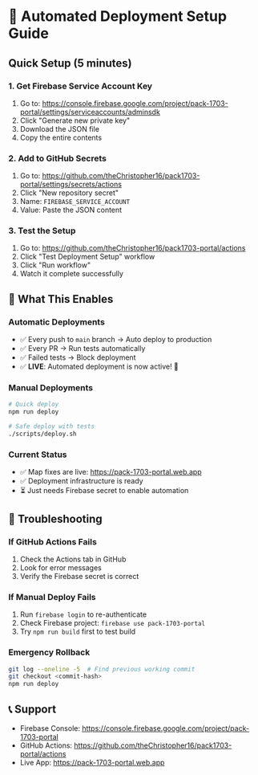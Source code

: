 # 🚀 Automated Deployment Setup Guide

## Quick Setup (5 minutes)

### 1. Get Firebase Service Account Key
1. Go to: https://console.firebase.google.com/project/pack-1703-portal/settings/serviceaccounts/adminsdk
2. Click "Generate new private key"
3. Download the JSON file
4. Copy the entire contents

### 2. Add to GitHub Secrets
1. Go to: https://github.com/theChristopher16/pack1703-portal/settings/secrets/actions
2. Click "New repository secret"
3. Name: `FIREBASE_SERVICE_ACCOUNT`
4. Value: Paste the JSON content

### 3. Test the Setup
1. Go to: https://github.com/theChristopher16/pack1703-portal/actions
2. Click "Test Deployment Setup" workflow
3. Click "Run workflow"
4. Watch it complete successfully

## 🎯 What This Enables

### Automatic Deployments
- ✅ Every push to `main` branch → Auto deploy to production
- ✅ Every PR → Run tests automatically
- ✅ Failed tests → Block deployment
- ✅ **LIVE**: Automated deployment is now active! 🚀

### Manual Deployments
```bash
# Quick deploy
npm run deploy

# Safe deploy with tests
./scripts/deploy.sh
```

### Current Status
- ✅ Map fixes are live: https://pack-1703-portal.web.app
- ✅ Deployment infrastructure is ready
- ⏳ Just needs Firebase secret to enable automation

## 🔧 Troubleshooting

### If GitHub Actions Fails
1. Check the Actions tab in GitHub
2. Look for error messages
3. Verify the Firebase secret is correct

### If Manual Deploy Fails
1. Run `firebase login` to re-authenticate
2. Check Firebase project: `firebase use pack-1703-portal`
3. Try `npm run build` first to test build

### Emergency Rollback
```bash
git log --oneline -5  # Find previous working commit
git checkout <commit-hash>
npm run deploy
```

## 📞 Support
- Firebase Console: https://console.firebase.google.com/project/pack-1703-portal
- GitHub Actions: https://github.com/theChristopher16/pack1703-portal/actions
- Live App: https://pack-1703-portal.web.app
